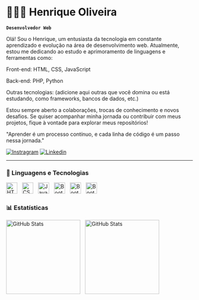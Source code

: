 # 👩🏻‍💻 Henrique Oliveira

**`Desenvolvedor Web`**

Olá! Sou o Henrique, um entusiasta da tecnologia em constante aprendizado e evolução na área de desenvolvimento web. Atualmente, estou me dedicando ao estudo e aprimoramento de linguagens e ferramentas como:

Front-end: HTML, CSS, JavaScript

Back-end: PHP, Python

Outras tecnologias: (adicione aqui outras que você domina ou está estudando, como frameworks, bancos de dados, etc.)

Estou sempre aberto a colaborações, trocas de conhecimento e novos desafios. Se quiser acompanhar minha jornada ou contribuir com meus projetos, fique à vontade para explorar meus repositórios!

"Aprender é um processo contínuo, e cada linha de código é um passo nessa jornada."

[![Instragram](https://img.shields.io/badge/Instagram-E4405F?style=for-the-badge&logo=instagram&logoColor=white)](https://www.instagram.com/zhenriqxw)
[![Linkedin](https://img.shields.io/badge/LinkedIn-0077B5?style=for-the-badge&logo=linkedin&logoColor=whit)](https://www.linkedin.com/in/henrique-oliveira-8ba966279/)

---

### 🤖 Linguagens e Tecnologias

<img
    align="left"
    alt="HTML"
    tittle="HTML"
    width="30px"
    style="padding-right: 10px;"
    src="https://cdn.jsdelivr.net/gh/devicons/devicon@latest/icons/html5/html5-original.svg" 
/>

<img 
    align="left"
    alt="CSS"
    tittle="CSS"
    width="30px"
    style="padding-right: 10px;"
    src="https://cdn.jsdelivr.net/gh/devicons/devicon@latest/icons/css3/css3-original.svg"
/>

<img 
    align="left"
    alt="JavaScript"
    tittle="JavaScript"
    width="30px"
    style="padding-right: 10px;"
    src="https://cdn.jsdelivr.net/gh/devicons/devicon@latest/icons/javascript/javascript-original.svg" 
/>

<img
    align="left"
    alt="Bootstrap"
    tittle="Bootstrap"
    width="30px"
    style="padding-right: 10px;" 
    src="https://cdn.jsdelivr.net/gh/devicons/devicon@latest/icons/bootstrap/bootstrap-original.svg" 
/>

<img
    align="left"
    alt="Bootstrap"
    tittle="Bootstrap"
    width="30px"
    style="padding-right: 10px;" 
    src="https://cdn.jsdelivr.net/gh/devicons/devicon@latest/icons/php/php-original.svg" 
/>

<img
    align="left"
    alt="Bootstrap"
    tittle="Bootstrap"
    width="30px"
    style="padding-right: 10px;"  
    src="https://cdn.jsdelivr.net/gh/devicons/devicon@latest/icons/python/python-original.svg" 
/>

<br/>
<br/>

### 📊 Estatísticas

<img
    align="left"
    alt="GitHub Stats"
    height="200"
    style="padding-right: 10px;"  
    src="https://github-readme-stats.vercel.app/api?username=zhenriqxw&show_icons=true&theme=tokyonight&locale=pt-br"
/>

<img
    align="left"
    alt="GitHub Stats"
    height="200"
    style="padding-right: 10px;"  
    src="https://github-readme-stats.vercel.app/api/top-langs/?username=zhenriqxw&theme=tokyonight&layout=compact&custom_title=Tecnologias&lang_count=9"
/>

